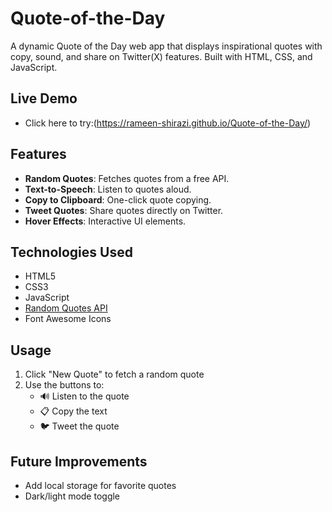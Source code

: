 # Quote-of-the-Day
A dynamic Quote of the Day web app that displays inspirational quotes with copy, sound, and share on Twitter(X) features.
Built with HTML, CSS, and JavaScript.

## Live Demo
- Click here to try:(https://rameen-shirazi.github.io/Quote-of-the-Day/)

## Features
- **Random Quotes**: Fetches quotes from a free API.
- **Text-to-Speech**: Listen to quotes aloud.
- **Copy to Clipboard**: One-click quote copying.
- **Tweet Quotes**: Share quotes directly on Twitter.
- **Hover Effects**: Interactive UI elements.

## Technologies Used
- HTML5
- CSS3 
- JavaScript
- [Random Quotes API](https://random-quotes-freeapi.vercel.app/api/random)
- Font Awesome Icons

## Usage
1. Click "New Quote" to fetch a random quote
2. Use the buttons to:
   - 🔊 Listen to the quote
   - 📋 Copy the text
   - 🐦 Tweet the quote

## Future Improvements
- Add local storage for favorite quotes
- Dark/light mode toggle

  
